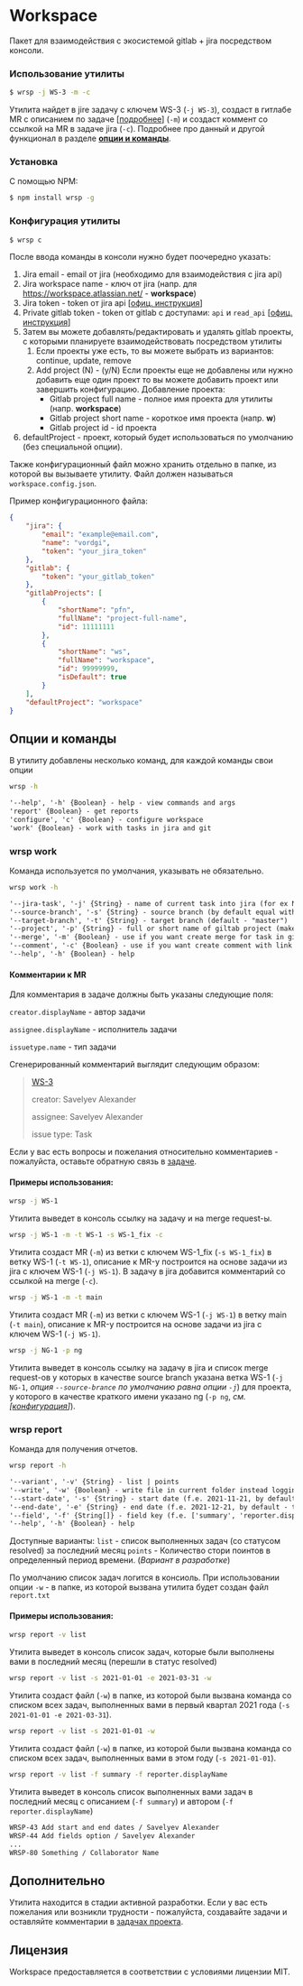 # Workspace

Пакет для взаимодействия с экосистемой gitlab + jira посредством консоли.

### Использование утилиты
```bash
$ wrsp -j WS-3 -m -c
```

Утилита найдет в jire задачу с ключем WS-3 (`-j WS-3`), создаст в гитлабе MR с описанием по задаче [[подробнее](#%D0%BA%D0%BE%D0%BC%D0%BC%D0%B5%D0%BD%D1%82%D0%B0%D1%80%D0%B8%D0%B8-%D0%BA-mr)] (`-m`) и создаст коммент со ссылкой на MR в задаче jira (`-c`). Подробнее про данный и другой функционал в разделе [**опции и команды**](#%D0%BE%D0%BF%D1%86%D0%B8%D0%B8-%D0%B8-%D0%BA%D0%BE%D0%BC%D0%B0%D0%BD%D0%B4%D1%8B).

### Установка

С помощью NPM:
```bash
$ npm install wrsp -g
```

### Конфигурация утилиты

```bash
$ wrsp c
```

После ввода команды в консоли нужно будет поочередно указать:
1. Jira email - email от jira (необходимо для взаимодействия с jira api)
1. Jira workspace name - ключ от jira (напр. для https://workspace.atlassian.net/ - **workspace**)
1. Jira token - token от jira api [[офиц. инструкция](https://support.atlassian.com/atlassian-account/docs/manage-api-tokens-for-your-atlassian-account/)]
1. Private gitlab token - token от gitlab с доступами: `api` и `read_api` [[офиц. инструкция](https://docs.gitlab.com/ee/user/profile/personal_access_tokens.html)]
1. Затем вы можете добавлять/редактировать и удалять gitlab проекты, с которыми планируете взаимодействовать посредством утилиты
    1. Если проекты уже есть, то вы можете выбрать из вариантов: continue, update, remove
    1. Add project (N) - (y/N) Если проекты еще не добавлены или нужно добавить еще один проект то вы можете добавить проект или завершить конфигурацию. Добавление проекта:
        * Gitlab project full name - полное имя проекта для утилиты (напр. **workspace**)
        * Gitlab project short name - короткое имя проекта (напр. **w**)
        * Gitlab project id - id проекта
1. defaultProject - проект, который будет использоваться по умолчанию (без специальной опции).

Также конфигурационный файл можно хранить отдельно в папке, из которой вы вызываете утилиту. Файл должен называться `workspace.config.json`.

Пример конфигурационного файла:

```json
{
	"jira": {
		"email": "example@email.com",
		"name": "vordgi",
		"token": "your_jira_token"
	},
	"gitlab": {
		"token": "your_gitlab_token"
	},
	"gitlabProjects": [
		{
			"shortName": "pfn",
			"fullName": "project-full-name",
			"id": 11111111
		},
		{
			"shortName": "ws",
			"fullName": "workspace",
			"id": 99999999,
			"isDefault": true
		}
	],
	"defaultProject": "workspace"
}
```

## Опции и команды

В утилиту добавлены несколько команд, для каждой команды свои опции

```bash
wrsp -h
```
```txt
'--help', '-h' {Boolean} - help - view commands and args
'report' {Boolean} - get reports
'configure', 'c' {Boolean} - configure workspace
'work' {Boolean} - work with tasks in jira and git
```

### wrsp work

Команда используется по умолчания, указывать не обязательно.

```bash
wrsp work -h
```
```txt
'--jira-task', '-j' {String} - name of current task into jira (for ex NT-2020)
'--source-branch', '-s' {String} - source branch (by default equal with --jira-task oprion)
'--target-branch', '-t' {String} - target branch (default - "master")
'--project', '-p' {String} - full or short name of giltab project (make sure, that you add them into config)
'--merge', '-m' {Boolean} - use if you want create merge for task in gitlab
'--comment', '-c' {Boolean} - use if you want create comment with link to current mr (only with -m flag)
'--help', '-h' {Boolean} - help
```

#### Комментарии к MR
Для комментария в задаче должны быть указаны следующие поля:

`creator.displayName` - автор задачи

`assignee.displayName` - исполнитель задачи

`issuetype.name` - тип задачи

Сгенерированный комментарий выглядит следующим образом:

> [WS-3](https://vordgi.atlassian.net/browse/WS-3)
> 
> creator: Savelyev Alexander
> 
> assignee: Savelyev Alexander
> 
> issue type: Task

Если у вас есть вопросы и пожелания относительно комментариев - пожалуйста, оставьте обратную связь в [задаче](https://github.com/vordgi/workspace/issues/2).

#### Примеры использования:

```bash
wrsp -j WS-1
```
Утилита выведет в консоль ссылку на задачу и на merge request-ы.

```bash
wrsp -j WS-1 -m -t WS-1 -s WS-1_fix -c
```
Утилита создаст MR (`-m`) из ветки с ключем WS-1_fix (`-s WS-1_fix`) в ветку WS-1 (`-t WS-1`), описание к MR-у построится на основе задачи из jira с ключем WS-1 (`-j WS-1`). В задачу в jira добавится комментарий со ссылкой на merge (`-c`).

```bash
wrsp -j WS-1 -m -t main
```
Утилита создаст MR (`-m`) из ветки с ключем WS-1 (`-j WS-1`) в ветку main (`-t main`), описание к MR-у построится на основе задачи из jira с ключем WS-1 (`-j WS-1`).

```bash
wrsp -j NG-1 -p ng
```
Утилита выведет в консоль ссылку на задачу в jira и список merge request-ов у которых в качестве source branch указана ветка WS-1 (`-j NG-1`, *опция `--source-brance` по умолчанию равна опции `-j`*) для проекта, у которого в качестве краткого имени указано ng (`-p ng`, *см. [[конфигурация](#%D0%BA%D0%BE%D0%BD%D1%84%D0%B8%D0%B3%D1%83%D1%80%D0%B0%D1%86%D0%B8%D1%8F-%D1%83%D1%82%D0%B8%D0%BB%D0%B8%D1%82%D1%8B)]*).

### wrsp report

Команда для получения отчетов.

```bash
wrsp report -h
```
```txt
'--variant', '-v' {String} - list | points
'--write', '-w' {Boolean} - write file in current folder instead logging.
'--start-date', '-s' {String} - start date (f.e. 2021-11-21, by default - exactly a month ago)
'--end-date', '-e' {String} - end date (f.e. 2021-12-21, by default - today date)
'--field', '-f' {String[]} - field key (f.e. ['summary', 'reporter.displayName'], by default - ['summary'])
'--help', '-h' {Boolean} - help
```

Доступные варианты:
`list` - список выполненных задач (со статусом resolved) за последний месяц
`points` - Количество стори поинтов в определенный период времени. (*Вариант в разработке*)

По умолчанию список задач логится в консиоль. При использовании опции `-w` - в папке, из которой вызвана утилита будет создан файл `report.txt`

#### Примеры использования:

```bash
wrsp report -v list
```
Утилита выведет в консоль список задач, которые были выполнены вами в последний месяц (перешли в статус resolved)

```bash
wrsp report -v list -s 2021-01-01 -e 2021-03-31 -w
```
Утилита создаст файл (`-w`) в папке, из которой были вызвана команда со списком всех задач, выполненных вами в первый квартал 2021 года (`-s 2021-01-01 -e 2021-03-31`).

```bash
wrsp report -v list -s 2021-01-01 -w
```
Утилита создаст файл (`-w`) в папке, из которой были вызвана команда со списком всех задач, выполненных вами в этом году (`-s 2021-01-01`).

```bash
wrsp report -v list -f summary -f reporter.displayName
```
Утилита выведет в консоль список выполненных вами задач в последний месяц с описанием (`-f summary`) и автором (`-f reporter.displayName`)
```bash
WRSP-43 Add start and end dates / Savelyev Alexander
WRSP-44 Add fields option / Savelyev Alexander
...
WRSP-80 Something / Collaborator Name
```

## Дополнительно
Утилита находится в стадии активной разработки. Если у вас есть пожелания или возникли трудности - пожалуйста, создавайте задачи и оставляйте комментарии в [задачах проекта](https://github.com/vordgi/workspace/issues).

## Лицензия
Workspace предоставляется в соответствии с условиями лицензии MIT.
